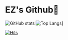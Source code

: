 # EZ's Github🤗

![GitHub stats](https://github-readme-stats.vercel.app/api?username=eenzzi&show_icons=true&theme=dracula)
![Top Langs](https://github-readme-stats.vercel.app/api/top-langs/?username=eenzzi)]

[![Hits](https://hits.seeyoufarm.com/api/count/incr/badge.svg?url=https%3A%2F%2Fgithub.com%2Feenzzi%2Fhit-counter&count_bg=%23DF5050&title_bg=%23555555&icon=&icon_color=%23E7E7E7&title=hits&edge_flat=false)](https://hits.seeyoufarm.com)

